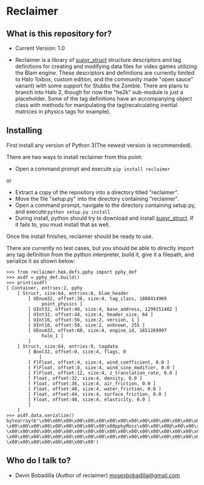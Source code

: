 # Reclaimer

## What is this repository for?

* Current Version: 1.0

* Reclaimer is a library of [supyr_struct](https://bitbucket.org/moses_of_egypt/supyr_struct) structure descriptors and tag definitions for creating and modifying data files for video games utilizing the Blam engine. These descriptors and definitions are currently limited to Halo 1(xbox, custom edition, and the community made "open sauce" variant) with some support for Stubbs the Zombie. There are plans to branch into Halo 2, though for now the "he2k" sub-module is just a placeholder. Some of the tag definitions have an accompanying object class with methods for manipulating the tag(recalculating inertial matrices in physics tags for example).

## Installing

First install any version of Python 3(The newest version is recommended).

There are two ways to install reclaimer from this point:

*    Open a command prompt and execute ```pip install reclaimer```

or

*    Extract a copy of the repository into a directory titled "reclaimer".
*    Move the file "setup.py" into the directory containing "reclaimer".
*    Open a command prompt, navigate to the directory containing setup.py, and execute:```python setup.py install```
*    During install, python should try to download and install [supyr_struct](https://bitbucket.org/moses_of_egypt/supyr_struct). If it fails to, you must install that as well.

Once the install finishes, reclaimer should be ready to use.

There are currently no test cases, but you should be able to directly import any tag definition from the python interpreter, build it, give it a filepath, and serialize it as shown below:
```
>>> from reclaimer.hek.defs.pphy import pphy_def
>>> asdf = pphy_def.build()
>>> print(asdf)
[ Container, entries:2, pphy
    [ Struct, size:64, entries:6, blam_header
        [ UEnum32, offset:36, size:4, tag_class, 1886414969
             point_physics ]
        [ UInt32, offset:40, size:4, base_address, 1299151482 ]
        [ UInt32, offset:44, size:4, header_size, 64 ]
        [ UInt16, offset:56, size:2, version, 1 ]
        [ UInt16, offset:58, size:2, unknown, 255 ]
        [ UEnum32, offset:60, size:4, engine_id, 1651269997
             halo_1 ]
        ]
    [ Struct, size:64, entries:9, tagdata
        [ Bool32, offset:0, size:4, flags, 0
            ]
        [ FlFloat, offset:4, size:4, wind_coefficient, 0.0 ]
        [ FlFloat, offset:8, size:4, wind_sine_modifier, 0.0 ]
        [ FlFloat, offset:12, size:4, z_translation_rate, 0.0 ]
        [ Float, offset:32, size:4, density, 0.0 ]
        [ Float, offset:36, size:4, air_friction, 0.0 ]
        [ Float, offset:40, size:4, water_friction, 0.0 ]
        [ Float, offset:44, size:4, surface_friction, 0.0 ]
        [ Float, offset:48, size:4, elasticity, 0.0 ]
        ]
    ]
>>> asdf.data.serialize()
bytearray(b'\x00\x00\x00\x00\x00\x00\x00\x00\x00\x00\x00\x00\x00\x00\x00\x00\x00\x00\x00\x00\x00\x00\x00\x00\x00\x00
\x00\x00\x00\x00\x00\x00\x00\x00\x00\x00pphyMozz\x00\x00\x00@\x00\x00\x00\x00\x00\x00\x00\x00\x00\x01\x00\xffblam
\x00\x00\x00\x00\x00\x00\x00\x00\x00\x00\x00\x00\x00\x00\x00\x00\x00\x00\x00\x00\x00\x00\x00\x00\x00\x00\x00\x00
\x00\x00\x00\x00\x00\x00\x00\x00\x00\x00\x00\x00\x00\x00\x00\x00\x00\x00\x00\x00\x00\x00\x00\x00\x00\x00\x00\x00
\x00\x00\x00\x00\x00\x00\x00\x00')
```

## Who do I talk to?

* Devin Bobadilla (Author of reclaimer) mosesbobadilla@gmail.com